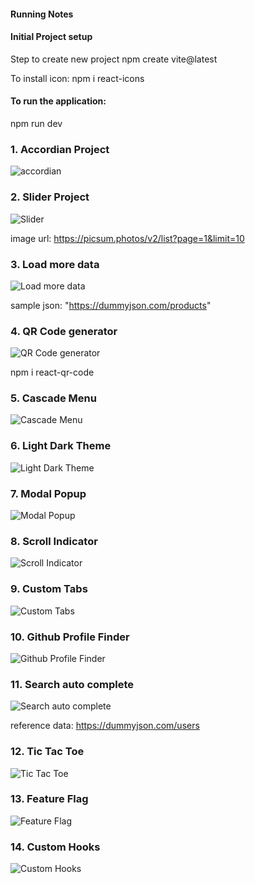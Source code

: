 #### Running Notes

#### Initial Project setup

Step to create new project
npm create vite@latest

To install icon:
npm i react-icons

#### To run the application:

npm run dev

### 1. Accordian Project

![accordian](./screenshots/accordian.png)

### 2. Slider Project

![Slider](./screenshots/image-slider.png)

image url:
https://picsum.photos/v2/list?page=1&limit=10

### 3. Load more data

![Load more data](./screenshots/load-more-data.png)

sample json:
"https://dummyjson.com/products"

### 4. QR Code generator

![QR Code generator](./screenshots/qr-generation.png)

npm i react-qr-code

### 5. Cascade Menu

![Cascade Menu](./screenshots/cascade-menu.png)

### 6. Light Dark Theme

![Light Dark Theme](./screenshots/light-dark-theme.png)

### 7. Modal Popup

![Modal Popup](./screenshots/modal-popup.png)

### 8. Scroll Indicator

![Scroll Indicator](./screenshots/scroll-indocator.png)

### 9. Custom Tabs

![Custom Tabs](./screenshots/tabs.png)

### 10. Github Profile Finder

![Github Profile Finder](./screenshots/github-profile-finder.png)

### 11. Search auto complete

![Search auto complete](./screenshots/search-auto-complete.png)

reference data:
https://dummyjson.com/users

### 12. Tic Tac Toe

![Tic Tac Toe](./screenshots/tic-tac-toe.png)

### 13. Feature Flag

![Feature Flag](./screenshots/feature-flag.png)


### 14. Custom Hooks

![Custom Hooks](./screenshots/custom-hooks.png)